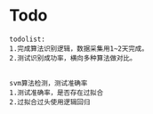 # Todo

```
todolist:
1.完成算法识别逻辑，数据采集用1~2天完成。
2.测试识别成功率，横向多种算法做对比。


svm算法检测，测试准确率
1.测试准确率，是否存在过拟合
2.过拟合过头使用逻辑回归
```









